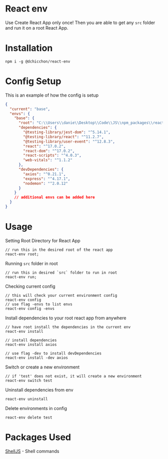 # React env

Use Create React App only once! Then you are able to get any `src` folder and run it on a root React App.

# Installation

```console
npm i -g @dchicchon/react-env
```

# Config Setup

This is an example of how the config is setup

```json
{
  "current": "base",
  "envs": {
    "base": {
      "root": "C:\\Users\\danie\\Desktop\\Code\\JS\\npm_packages\\react-test",
      "dependencies": {
        "@testing-library/jest-dom": "^5.14.1",
        "@testing-library/react": "^11.2.7",
        "@testing-library/user-event": "^12.8.3",
        "react": "^17.0.2",
        "react-dom": "^17.0.2",
        "react-scripts": "^4.0.3",
        "web-vitals": "^1.1.2"
      },
      "devDependencies": {
        "axios": "^0.21.1",
        "express": "^4.17.1",
        "nodemon": "^2.0.12"
      }
    }
    // additional envs can be added here
  }
}
```

# Usage

Setting Root Directory for React App

```console
// run this in the desired root of the react app
react-env root;
```

Running `src` folder in root

```console
// run this in desired `src` folder to run in root
react-env run;
```

Checking current config

```console
// this will check your current environment config
react-env config
// use flag -envs to list envs
react-env config -envs
```

Install dependencies to your root react app from anywhere

```console
// have root install the dependencies in the current env
react-env install

// install dependencies
react-env install axios

// use flag -dev to install devDependencies
react-env install -dev axios
```

Switch or create a new environment

```console
// if 'test' does not exist, it will create a new environment
react-env switch test
```

Uninstall dependencies from env

```console
react-env uninstall
```

Delete environments in config

```console
react-env delete test
```

# Packages Used

[ShellJS](https://github.com/shelljs/shelljs) - Shell commands
